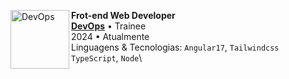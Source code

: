 <div align="left">

[<img align="left" height="94px" width="94px" alt="DevOps" src="https://github.com/sans-script/sans-script/assets/84801905/54f71c6f-bbe8-4b4f-a80d-63641bfba28f" />](https://devops.tec.br/)


**Frot-end Web Developer** \
[**DevOps**](https://rocketseat.com.br/) • Trainee \
2024 • Atualmente \
Linguagens & Tecnologias: `Angular17`, `Tailwindcss` `TypeScript`, `Node`\
</div>